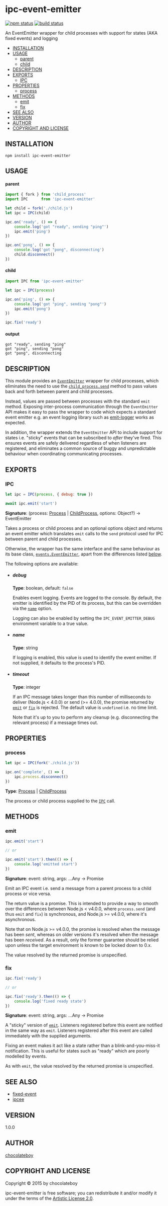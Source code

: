 # ipc-event-emitter

[![npm status](http://img.shields.io/npm/v/ipc-event-emitter.svg)](https://www.npmjs.org/package/ipc-event-emitter)
[![build status](https://secure.travis-ci.org/chocolateboy/ipc-event-emitter.svg)](http://travis-ci.org/chocolateboy/ipc-event-emitter)

An EventEmitter wrapper for child processes with support for states (AKA fixed events) and logging

- [INSTALLATION](#installation)
- [USAGE](#usage)
    - [parent](#parent)
    - [child](#child)
- [DESCRIPTION](#description)
- [EXPORTS](#exports)
  - [IPC](#ipc)
- [PROPERTIES](#properties)
  - [process](#process)
- [METHODS](#methods)
  - [emit](#emit)
  - [fix](#fix)
- [SEE ALSO](#see-also)
- [VERSION](#version)
- [AUTHOR](#author)
- [COPYRIGHT AND LICENSE](#copyright-and-license)

## INSTALLATION

    npm install ipc-event-emitter

## USAGE

#### parent

```javascript
import { fork } from 'child_process'
import IPC      from 'ipc-event-emitter'

let child = fork('./child.js')
let ipc = IPC(child)

ipc.on('ready', () => {
    console.log('got "ready", sending "ping"')
    ipc.emit('ping')
})

ipc.on('pong', () => {
    console.log('got "pong", disconnecting')
    child.disconnect()
})
```

#### child

```javascript
import IPC from 'ipc-event-emitter'

let ipc = IPC(process)

ipc.on('ping', () => {
    console.log('got "ping", sending "pong"')
    ipc.emit('pong')
})

ipc.fix('ready')
```

#### output

    got "ready", sending "ping"
    got "ping", sending "pong"
    got "pong", disconnecting

## DESCRIPTION

This module provides an [`EventEmitter`](https://nodejs.org/api/events.html) wrapper for child processes, which eliminates the need to use the [`child_process.send`](https://nodejs.org/api/child_process.html#child_process_child_send_message_sendhandle_callback) method to pass values back and forth between parent and child processes.

Instead, values are passed between processes with the standard `emit` method. Exposing inter-process communication through the `EventEmitter` API makes it easy to pass the wrapper to code which expects a standard event emitter e.g. an event logging library such as [emit-logger](https://www.npmjs.com/package/emit-logger) works as expected.

In addition, the wrapper extends the `EventEmitter` API to include support for states i.e. "sticky" events that can be subscribed to *after* they've fired. This ensures events are safely delivered regardless of when listeners are registered, and eliminates a common source of buggy and unpredictable behaviour when coordinating communicating processes.

## EXPORTS

### IPC

```javascript
let ipc = IPC(process, { debug: true })

await ipc.emit('start')
```

**Signature**: (process: [Process](https://nodejs.org/api/process.html) | [ChildProcess](https://nodejs.org/api/child_process.html), options: Object?) → EventEmitter

Takes a process or child process and an optional options object and returns an event emitter which translates `emit` calls to the `send` protocol used for IPC between parent and child processes.

Otherwise, the wrapper has the same interface and the same behaviour as its base class, [`events.EventEmitter`](https://nodejs.org/api/events.html), apart from the differences listed [below](#methods).

The following options are available:

* ##### debug

    **Type**: boolean, default: `false`

    Enables event logging. Events are logged to the console. By default, the emitter is identified by the PID of its process, but this can be overridden via the [`name`](#name) option.

    Logging can also be enabled by setting the `IPC_EVENT_EMITTER_DEBUG` environment variable to a true value.

* ##### name

    **Type**: string

    If logging is enabled, this value is used to identify the event emitter. If not supplied, it defaults to the process's PID.

* ##### timeout

    **Type**: integer

    If an IPC message takes longer than this number of milliseconds to deliver (Node.js < 4.0.0) or send (>= 4.0.0), the promise returned by [`emit`](#emit) or [`fix`](#fix) is rejected. The default value is `undefined` i.e. no time limit.

    Note that it's up to you to perform any cleanup (e.g. disconnecting the relevant process) if a message times out.

## PROPERTIES

### process

```javascript
let ipc = IPC(fork('./child.js'))

ipc.on('complete', () => {
    ipc.process.disconnect()
})
```

**Type**: [Process](https://nodejs.org/api/process.html) | [ChildProcess](https://nodejs.org/api/child_process.html)

The process or child process supplied to the [`IPC`](#ipc) call.

## METHODS

### emit

```javascript
ipc.emit('start')

// or

ipc.emit('start').then(() => {
    console.log('emitted start')
})
```

**Signature**: event: string, args: ...Any → Promise

Emit an IPC event i.e. send a message from a parent process to a child process or vice versa.

The return value is a promise. This is intended to provide a way to smooth over the differences between Node.js < v4.0.0, where `process.send` (and thus `emit` and `fix`) is synchronous, and Node.js >= v4.0.0, where it's asynchronous.

Note that on Node.js >= v4.0.0, the promise is resolved when the message has been *sent*, whereas on older versions it's resolved when the message has been *received*. As a result, only the former guarantee should be relied upon unless the target environment is known to be locked down to 0.x.

The value resolved by the returned promise is unspecified.

### fix

```javascript
ipc.fix('ready')

// or

ipc.fix('ready').then(() => {
    console.log('fixed ready state')
})
```

**Signature**: event: string, args: ...Any → Promise

A "sticky" version of [`emit`](#emit). Listeners registered before this event are notified in the same way as `emit`. Listeners registered after this event are called immediately with the supplied arguments.

Fixing an event makes it act like a state rather than a blink-and-you-miss-it notification. This is useful for states such as "ready" which are poorly modelled by events.

As with `emit`, the value resolved by the returned promise is unspecified.

## SEE ALSO

* [fixed-event](https://www.npmjs.com/package/fixed-event)
* [ipcee](https://www.npmjs.com/package/ipcee)

## VERSION

1.0.0

## AUTHOR

[chocolateboy](mailto:chocolate@cpan.org)

## COPYRIGHT AND LICENSE

Copyright © 2015 by chocolateboy

ipc-event-emitter is free software; you can redistribute it and/or modify it under the terms of the [Artistic License 2.0](http://www.opensource.org/licenses/artistic-license-2.0.php).
